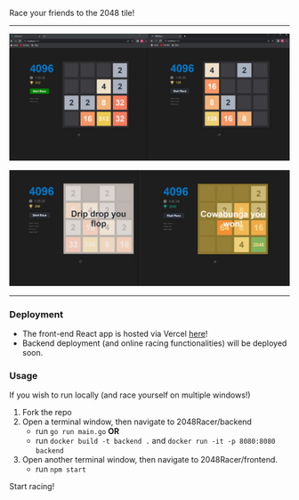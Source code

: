 Race your friends to the 2048 tile!

---

![](img/demo.png)

![](img/demo_win.png)

---
### Deployment
* The front-end React app is hosted via Vercel [here](https://2048-racer.vercel.app/)!
* Backend deployment (and online racing functionalities) will be deployed soon.
### Usage
If you wish to run locally (and race yourself on multiple windows!)
1. Fork the repo
2. Open a terminal window, then navigate to 2048Racer/backend
    * run `go run main.go`
**OR**
    * run `docker build -t backend .` and `docker run -it -p 8080:8080 backend`
3. Open another terminal window, then navigate to 2048Racer/frontend.
    * run `npm start`

Start racing!

